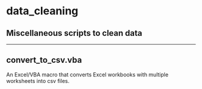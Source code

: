 data_cleaning
=============

Miscellaneous scripts to clean data
-----------------------------------

------------------
convert_to_csv.vba
------------------

An Excel/VBA macro that converts Excel workbooks with multiple worksheets
into csv files.





